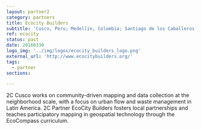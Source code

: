 ```yaml
---
layout: partner2
category: partners
title: Ecocity Builders
subtitle: 'Cusco, Peru; Medellin, Colombia; Santiago de los Caballeros, Dominican Republic'
ref: ecocity
status: past
date: 20160330
logo_img: '../img/logos/ecocity_builders_logo.png'
external_url: 'http://www.ecocitybuilders.org/'
tags:
  - partner
sections:

---
```


2C Cusco works on community-driven mapping and data collection at the neighborhood scale, with a focus on urban flow and waste management in Latin America. 2C Partner EcoCity Builders fosters local partnerships and teaches participatory mapping in geospatial technology through the EcoCompass curriculum.

